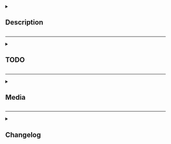 <!--
Describe the Pull Request here.
What does it change?
What other things could this impact?
Why should this be merged?
-->
<details><summary><h2>Description</h2></summary>
<p>

Description.

</p>
</details> 

---

<!--
If this PR is a work in progress, you can keep track of what you need to do here using checklists.
-->
<details><summary><h2>TODO</h2></summary>
<p>

- [ ] Task
- [x] Completed Task
- [ ] Other Task

</p>
</details>

---

<!--
If applicable, add screenshots or videos to showcase your PR.
This makes it much easier for us to merge PRs.
Refactors or small fixes are exempt, but all PRs which make in-game changes (adding clothing, items, new features, etc) must include in-game media or the PR will not be merged.

Use screenshot software like Windows's built-in snipping tool, ShareX, Lightshot, or recording software like ShareX (gif), ScreenToGif, or Open Broadcaster Software (cross-platform).

If you're unsure whether your PR will require media, ask a maintainer.
-->
<details><summary><h2>Media</h2></summary>
<p>

![Example Media Embed](https://img.simplemodbot.tk/random)

</p>
</details>

---

<!--
Here you can fill out a changelog that will automatically be added to the game when your PR is merged.
There are 4 icons for changelog entries: add, remove, tweak, fix.

You can put your name after the :cl: symbol to change the name that shows in the changelog.
Like so:
:cl: PJB

Generally, only put things in changelogs that players actually care about.
Stuff like "Refactored X system, no changes should be visible" shouldn't be on a changelog.

For writing actual entries, don't consider the entry type suffix (e.g. add) to be "part" of the sentence:
bad: - add: a new tool for engineers
good: - add: Added a new tool for engineers
-->
<details><summary><h2>Changelog</h2></summary>
<p>

:cl:
- add: Added fun!
- tweak: Tweaked fun!
- fix: Fixed fun!
- remove: Removed fun!

</p>
</details> 
